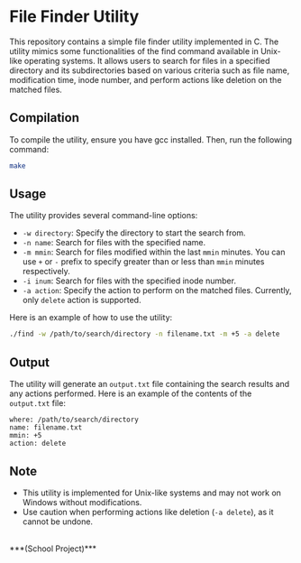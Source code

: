# File Finder Utility
This repository contains a simple file finder utility implemented in C. The utility mimics some functionalities of the find command available in Unix-like operating systems. It allows users to search for files in a specified directory and its subdirectories based on various criteria such as file name, modification time, inode number, and perform actions like deletion on the matched files.

## Compilation
To compile the utility, ensure you have gcc installed. Then, run the following command: 
```bash
make
```

## Usage
The utility provides several command-line options:
- `-w directory`: Specify the directory to start the search from.
- `-n name`: Search for files with the specified name.
- `-m mmin`: Search for files modified within the last `mmin` minutes. You can use `+` or `-` prefix to specify greater than or less than `mmin` minutes respectively.
- `-i inum`: Search for files with the specified inode number.
- `-a action`: Specify the action to perform on the matched files. Currently, only `delete` action is supported.

Here is an example of how to use the utility:

```bash
./find -w /path/to/search/directory -n filename.txt -m +5 -a delete
```
## Output
The utility will generate an `output.txt` file containing the search results and any actions performed. Here is an example of the contents of the `output.txt` file:

```
where: /path/to/search/directory
name: filename.txt
mmin: +5
action: delete
```

## Note
- This utility is implemented for Unix-like systems and may not work on Windows without modifications.
- Use caution when performing actions like deletion (`-a delete`), as it cannot be undone.
<br>
***(School Project)***
